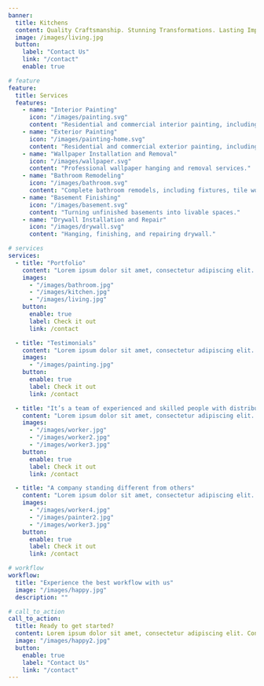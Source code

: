 ```yaml
---
banner:
  title: Kitchens
  content: Quality Craftsmanship. Stunning Transformations. Lasting Impressions.
  image: /images/living.jpg
  button:
    label: "Contact Us"
    link: "/contact"
    enable: true

# feature
feature:
  title: Services
  features:
    - name: "Interior Painting"
      icon: "/images/painting.svg"
      content: "Residential and commercial interior painting, including walls, ceilings, trim, and doors."
    - name: "Exterior Painting"
      icon: "/images/painting-home.svg"
      content: "Residential and commercial exterior painting, including walls, siding, fences, and decks."
    - name: "Wallpaper Installation and Removal"
      icon: "/images/wallpaper.svg"
      content: "Professional wallpaper hanging and removal services."
    - name: "Bathroom Remodeling"
      icon: "/images/bathroom.svg"
      content: "Complete bathroom remodels, including fixtures, tile work, and cabinetry."
    - name: "Basement Finishing"
      icon: "/images/basement.svg"
      content: "Turning unfinished basements into livable spaces."
    - name: "Drywall Installation and Repair"
      icon: "/images/drywall.svg"
      content: "Hanging, finishing, and repairing drywall."

# services
services:
  - title: "Portfolio"
    content: "Lorem ipsum dolor sit amet, consectetur adipiscing elit. Consequat tristique eget amet, tempus eu at consecttur. Leo facilisi nunc viverra tellus. Ac laoreet sit vel consquat. consectetur adipiscing elit. Consequat tristique eget amet, tempus eu at consecttur. Leo facilisi nunc viverra tellus. Ac laoreet sit vel consquat."
    images:
      - "/images/bathroom.jpg"
      - "/images/kitchen.jpg"
      - "/images/living.jpg"
    button:
      enable: true
      label: Check it out
      link: /contact

  - title: "Testimonials"
    content: "Lorem ipsum dolor sit amet, consectetur adipiscing elit. Consequat tristique eget amet, tempus eu at consecttur. Leo facilisi nunc viverra tellus. Ac laoreet sit vel consquat. consectetur adipiscing elit. Consequat tristique eget amet, tempus eu at consecttur. Leo facilisi nunc viverra tellus. Ac laoreet sit vel consquat."
    images:
      - "/images/painting.jpg"
    button:
      enable: true
      label: Check it out
      link: /contact

  - title: "It’s a team of experienced and skilled people with distributions"
    content: "Lorem ipsum dolor sit amet, consectetur adipiscing elit. Consequat tristique eget amet, tempus eu at consecttur. Leo facilisi nunc viverra tellus. Ac laoreet sit vel consquat. consectetur adipiscing elit. Consequat tristique eget amet, tempus eu at consecttur. Leo facilisi nunc viverra tellus. Ac laoreet sit vel consquat."
    images:
      - "/images/worker.jpg"
      - "/images/worker2.jpg"
      - "/images/worker3.jpg"
    button:
      enable: true
      label: Check it out
      link: /contact

  - title: "A company standing different from others"
    content: "Lorem ipsum dolor sit amet, consectetur adipiscing elit. Consequat tristique eget amet, tempus eu at consecttur. Leo facilisi nunc viverra tellus. Ac laoreet sit vel consquat. consectetur adipiscing elit. Consequat tristique eget amet, tempus eu at consecttur. Leo facilisi nunc viverra tellus. Ac laoreet sit vel consquat."
    images:
      - "/images/worker4.jpg"
      - "/images/painter2.jpg"
      - "/images/worker3.jpg"
    button:
      enable: true
      label: Check it out
      link: /contact

# workflow
workflow:
  title: "Experience the best workflow with us"
  image: "/images/happy.jpg"
  description: ""

# call_to_action
call_to_action:
  title: Ready to get started?
  content: Lorem ipsum dolor sit amet, consectetur adipiscing elit. Consequat tristique eget amet, tempus eu at consecttur.
  image: "/images/happy2.jpg"
  button:
    enable: true
    label: "Contact Us"
    link: "/contact"
---
```

